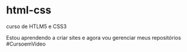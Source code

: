# html-css
 curso de HTLM5 e CSS3

Estou aprendendo a criar sites e agora vou gerenciar meus repositórios #CursoemVideo

